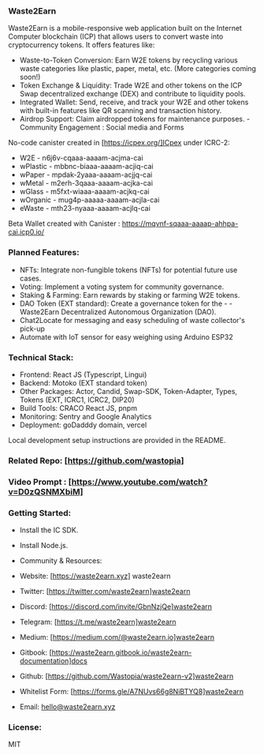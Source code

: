 ### Waste2Earn

Waste2Earn is a mobile-responsive web application built on the Internet Computer blockchain (ICP) that allows users to convert waste into cryptocurrency tokens. It offers features like:

- Waste-to-Token Conversion: Earn W2E tokens by recycling various waste categories like plastic, paper, metal, etc. (More categories coming soon!)
- Token Exchange & Liquidity: Trade W2E and other tokens on the ICP Swap decentralized exchange (DEX) and contribute to liquidity pools.
- Integrated Wallet: Send, receive, and track your W2E and other tokens with built-in features like QR scanning and transaction history.
- Airdrop Support: Claim airdropped tokens for maintenance purposes.
  -Community Engagement : Social media and Forms

No-code canister created in [https://icpex.org/]ICpex under ICRC-2:

- W2E - n6j6v-cqaaa-aaaam-acjma-cai
- wPlastic - mbbnc-biaaa-aaaam-acjiq-cai
- wPaper - mpdak-2yaaa-aaaam-acjjq-cai
- wMetal - m2erh-3qaaa-aaaam-acjka-cai
- wGlass - m5fxt-wiaaa-aaaam-acjkq-cai
- wOrganic - mug4p-aaaaa-aaaam-acjla-cai
- eWaste - mth23-nyaaa-aaaam-acjlq-cai

Beta Wallet created with Canister : https://mqvnf-sqaaa-aaaap-ahhpa-cai.icp0.io/

### Planned Features:

- NFTs: Integrate non-fungible tokens (NFTs) for potential future use cases.
- Voting: Implement a voting system for community governance.
- Staking & Farming: Earn rewards by staking or farming W2E tokens.
- DAO Token (EXT standard): Create a governance token for the - - Waste2Earn Decentralized Autonomous Organization (DAO).
- Chat2Locate for messaging and easy scheduling of waste collector's pick-up
- Automate with IoT sensor for easy weighing using Arduino ESP32

### Technical Stack:

- Frontend: React JS (Typescript, Lingui)
- Backend: Motoko (EXT standard token)
- Other Packages: Actor, Candid, Swap-SDK, Token-Adapter, Types, Tokens (EXT, ICRC1, ICRC2, DIP20)
- Build Tools: CRACO React JS, pnpm
- Monitoring: Sentry and Google Analytics
- Deployment: goDadddy domain, vercel

Local development setup instructions are provided in the README.

### Related Repo: [https://github.com/wastopia]

### Video Prompt : [https://www.youtube.com/watch?v=D0zQSNMXbiM]

### Getting Started:

- Install the IC SDK.
- Install Node.js.
- Community & Resources:

- Website: [https://waste2earn.xyz] waste2earn
- Twitter: [https://twitter.com/waste2earn]waste2earn
- Discord: [https://discord.com/invite/GbnNzjQe]waste2earn
- Telegram: [https://t.me/waste2earn]waste2earn
- Medium: [https://medium.com/@waste2earn.io]waste2earn
- Gitbook: [https://waste2earn.gitbook.io/waste2earn-documentation]docs
- Github: [https://github.com/Wastopia/waste2earn-v2]waste2earn
- Whitelist Form: [https://forms.gle/A7NUvs66g8NiBTYQ8]waste2earn
- Email: hello@waste2earn.xyz

### License:

MIT
